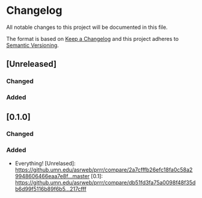 # Changelog
All notable changes to this project will be documented in this file.

The format is based on [Keep a Changelog](http://keepachangelog.com/en/1.0.0/)
and this project adheres to [Semantic Versioning](http://semver.org/spec/v2.0.0.html).

## [Unreleased]

### Changed

### Added

## [0.1.0]

### Changed

### Added
- Everything!
[Unrelased]: https://github.umn.edu/asrweb/prrr/compare/2a7cfffb26efc18fa0c58a29948606466eaa7e8f...master
[0.1]: https://github.umn.edu/asrweb/prrr/compare/db51fd3fa75a0098f48f35db6d99f5116b89f6b5...217cfff
